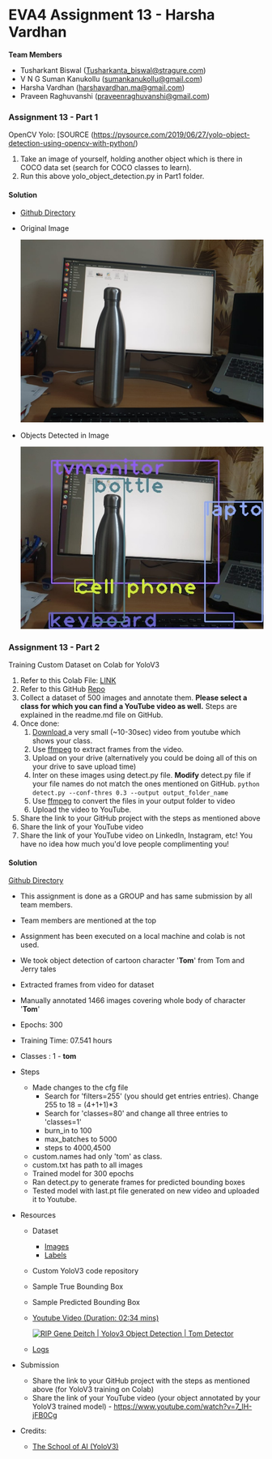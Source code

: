 # EVA4 Assignment 13 - Harsha Vardhan

**Team Members**

- Tusharkant Biswal (Tusharkanta_biswal@stragure.com) 
- V N G Suman Kanukollu (sumankanukollu@gmail.com)
- Harsha Vardhan (harshavardhan.ma@gmail.com)
- Praveen Raghuvanshi (praveenraghuvanshi@gmail.com)

### Assignment 13 - Part 1

OpenCV Yolo: [SOURCE (https://pysource.com/2019/06/27/yolo-object-detection-using-opencv-with-python/)

1. Take an image of yourself, holding another object which is there in COCO data set (search for COCO classes to learn).
2. Run this above yolo_object_detection.py in Part1 folder. 

#### Solution

- [Github Directory](https://github.com/HarshaVardhanMA/EVA4.0/tree/master/Session13/Part1)

- Original Image

  <img src="./Part1/bottle.jpeg" alt="Original Image - Bottle on a work desk" style="zoom:60%;" />

- Objects Detected in Image

  <img src="./Part1/OutputImage.jpg" alt="Objects Detected - Bottle, Keyboard, Laptop, Monitor and a false detection of phone" style="zoom:100%;" />

### Assignment 13 - Part 2

Training Custom Dataset on Colab for YoloV3

1. Refer to this Colab File: [LINK ](https://colab.research.google.com/drive/1LbKkQf4hbIuiUHunLlvY-cc0d_sNcAgS)
2. Refer to this GitHub [Repo](https://github.com/theschoolofai/YoloV3)
3. Collect a dataset of 500 images and annotate them. **Please select a class for which you can find a YouTube video as well.** Steps are explained in the readme.md file on GitHub.
4. Once done:
   1. [Download ](https://www.y2mate.com/en19) a very small (~10-30sec) video from youtube which shows your class. 
   2. Use [ffmpeg](https://en.wikibooks.org/wiki/FFMPEG_An_Intermediate_Guide/image_sequence) to extract frames from the video. 
   3. Upload on your drive (alternatively you could be doing all of this on your drive to save upload time)
   4. Inter on these images using detect.py file. **Modify** detect.py file if your file names do not match the ones mentioned on GitHub. 
      `python detect.py --conf-thres 0.3 --output output_folder_name`
   5. Use [ffmpeg](https://en.wikibooks.org/wiki/FFMPEG_An_Intermediate_Guide/image_sequence) to convert the files in your output folder to video
   6. Upload the video to YouTube. 
5. Share the link to your GitHub project with the steps as mentioned above
6. Share the link of your YouTube video
7. Share the link of your YouTube video on LinkedIn, Instagram, etc! You have no idea how much you'd love people complimenting you! 

#### Solution

[Github Directory](https://github.com/HarshaVardhanMA/EVA4.0/tree/master/Session13/Part2)

- This assignment is done as a GROUP and has same submission by all team members. 

- Team members are mentioned at the top

- Assignment has been executed on a local machine and colab is not used.

- We took object detection of cartoon character '**Tom**' from Tom and Jerry tales

- Extracted frames from video for dataset

- Manually annotated 1466 images covering whole body of character '**Tom**'

- Epochs: 300 

- Training Time: 07.541 hours

- Classes : 1 - **tom**

- Steps
  - Made changes to the cfg file
    - Search for 'filters=255' (you should get entries entries). Change 255 to 18 = (4+1+1)*3
    - Search for 'classes=80' and change all three entries to 'classes=1'
    - burn_in to 100
    - max_batches to 5000
    - steps to 4000,4500
  - custom.names had only 'tom' as class.
  - custom.txt has path to all images
  - Trained model for 300 epochs 
  - Ran detect.py to generate frames for predicted bounding boxes
  - Tested model with last.pt file generated on new video and uploaded it to Youtube.
  
- Resources
  - Dataset
    - [Images](Part2/data/customdata/images)
    - [Labels](Part2/data/customdata/labels)
    
  - Custom YoloV3 code repository
  
  - Sample True Bounding Box
  
  - Sample Predicted Bounding Box
  
  - [Youtube Video (Duration: 02:34 mins)](https://www.youtube.com/watch?v=7_lH-jFB0Cg)
  
    [![RIP Gene Deitch | Yolov3 Object Detection | Tom Detector](http://img.youtube.com/vi/7_lH-jFB0Cg/0.jpg)](https://www.youtube.com/watch?v=7_lH-jFB0Cg)
  
  - [Logs](Part2/train.log)
  
  
  
- Submission
  - Share the link to your GitHub project with the steps as mentioned above (for YoloV3 training on Colab)
  - Share the link of your YouTube video (your object annotated by your YoloV3 trained model) - https://www.youtube.com/watch?v=7_lH-jFB0Cg

- Credits:

  - [The School of AI (YoloV3)](https://github.com/theschoolofai/YoloV3)
